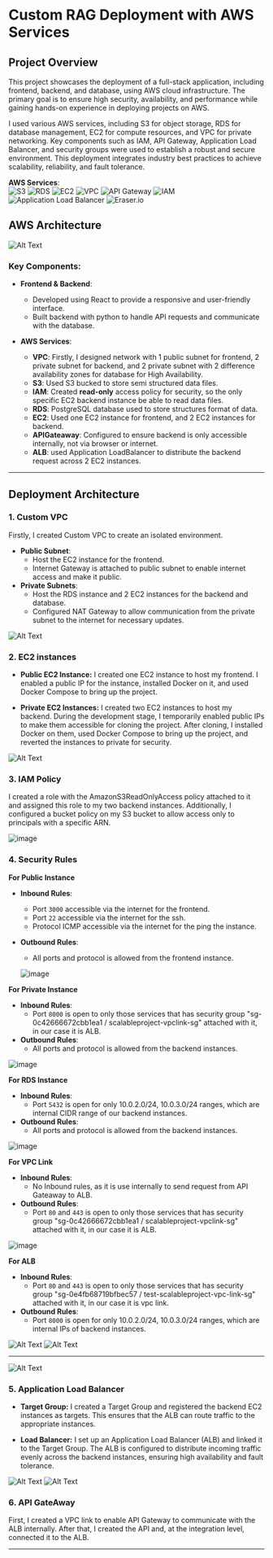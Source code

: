 # Custom RAG Deployment with AWS Services

## Project Overview

This project showcases the deployment of a full-stack application, including frontend, backend, and database, using AWS cloud infrastructure. The primary goal is to ensure high security, availability, and performance while gaining hands-on experience in deploying projects on AWS.

I used various AWS services, including S3 for object storage, RDS for database management, EC2 for compute resources, and VPC for private networking. Key components such as IAM, API Gateway, Application Load Balancer, and security groups were used to establish a robust and secure environment. This deployment integrates industry best practices to achieve scalability, reliability, and fault tolerance.

**AWS Services**:  
 ![S3](https://img.shields.io/badge/AWS-S3-569A31?style=for-the-badge&logo=amazon-s3&logoColor=white)
![RDS](https://img.shields.io/badge/AWS-RDS-527FFF?style=for-the-badge&logo=amazon-rds&logoColor=white)
![EC2](https://img.shields.io/badge/AWS-EC2-FF9900?style=for-the-badge&logo=amazon-ec2&logoColor=white)
![VPC](https://img.shields.io/badge/AWS-VPC-232F3E?style=for-the-badge&logo=amazon-vpc&logoColor=white)
![API Gateway](https://img.shields.io/badge/AWS-API_Gateway-FF4F00?style=for-the-badge&logo=amazon-api-gateway&logoColor=white)
![IAM](https://img.shields.io/badge/AWS-IAM-FF9900?style=for-the-badge&logo=amazon-iam&logoColor=white)
![Application Load Balancer](https://img.shields.io/badge/AWS-ALB-009688?style=for-the-badge&logo=amazon-elastic-load-balancer&logoColor=white)
![Eraser.io](https://img.shields.io/badge/Eraser.io-00A8E8?style=for-the-badge&logo=eraser&logoColor=white)

## AWS Architecture

![Alt Text](https://github.com/Muhammad1umer-tech/AWS-ScalableProject/blob/main/images/architecture.png)

### Key Components:

- **Frontend & Backend**:

  - Developed using React to provide a responsive and user-friendly interface.
  - Built backend with python to handle API requests and communicate with the database.

- **AWS Services**:
  - **VPC**: Firstly, I designed network with 1 public subnet for frontend, 2 private subnet for backend, and 2 private subnet with 2 difference availability zones for database for High Availability.
  - **S3**: Used S3 bucked to store semi structured data files.
  - **IAM**: Created **read-only** access policy for security, so the only specific EC2 backend instance be able to read data files.
  - **RDS**: PostgreSQL database used to store structures format of data.
  - **EC2**: Used one EC2 instance for frontend, and 2 EC2 instances for backend.
  - **APIGateaway**: Configured to ensure backend is only accessible internally, not via browser or internet.
  - **ALB**: used Application LoadBalancer to distribute the backend request across 2 EC2 instances.

---

## Deployment Architecture

### 1. Custom VPC

Firstly, I created Custom VPC to create an isolated environment.

- **Public Subnet**:
  - Host the EC2 instance for the frontend.
  - Internet Gateway is attached to public subnet to enable internet access and make it public.
- **Private Subnets**:
  - Host the RDS instance and 2 EC2 instances for the backend and database.
  - Configured NAT Gateway to allow communication from the private subnet to the internet for necessary updates.

![Alt Text](https://github.com/Muhammad1umer-tech/AWS-ScalableProject/blob/main/images/subnet.png)

### 2. EC2 instances

- **Public EC2 Instance:**
  I created one EC2 instance to host my frontend. I enabled a public IP for the instance, installed Docker on it, and used Docker Compose to bring up the project.

- **Private EC2 Instances:**
  I created two EC2 instances to host my backend. During the development stage, I temporarily enabled public IPs to make them accessible for cloning the project. After cloning, I installed Docker on them, used Docker Compose to bring up the project, and reverted the instances to private for security.

![Alt Text](https://github.com/Muhammad1umer-tech/AWS-ScalableProject/blob/main/images/instances.png)

### 3. IAM Policy

I created a role with the AmazonS3ReadOnlyAccess policy attached to it and assigned this role to my two backend instances. Additionally, I configured a bucket policy on my S3 bucket to allow access only to principals with a specific ARN.

![image](https://github.com/Muhammad1umer-tech/AWS-ScalableProject/blob/main/images/s3-policy.png)

### 4. Security Rules

**For Public Instance**

- **Inbound Rules**:
  - Port `3000` accessible via the internet for the frontend.
  - Port `22` accessible via the internet for the ssh.
  - Protocol ICMP accessible via the internet for the ping the instance.
- **Outbound Rules**:
  - All ports and protocol is allowed from the frontend instance.
 
  ![image](https://github.com/Muhammad1umer-tech/AWS-ScalableProject/blob/main/SG/frontend-inbound.png)


**For Private Instance**

- **Inbound Rules**:
  - Port `8000` is open to only those services that has security group "sg-0c42666672cbb1ea1 / scalableproject-vpclink-sg" attached with it, in our case it is ALB.
- **Outbound Rules**:
  - All ports and protocol is allowed from the backend instances.


![image](https://github.com/Muhammad1umer-tech/AWS-ScalableProject/blob/main/SG/backend-inbound.png)


**For RDS Instance**

- **Inbound Rules**:
  - Port `5432` is open for only 10.0.2.0/24, 10.0.3.0/24 ranges, which are internal CIDR range of our backend instances.
- **Outbound Rules**:
  - All ports and protocol is allowed from the backend instances.


![image](https://github.com/Muhammad1umer-tech/AWS-ScalableProject/blob/main/SG/rds-Inbound.png)


**For VPC Link**

- **Inbound Rules**:
  - No Inbound rules, as it is use internally to send request from API Gateaway to ALB.
- **Outbound Rules**:
  - Port `80` and `443` is open to only those services that has security group "sg-0c42666672cbb1ea1 / scalableproject-vpclink-sg" attached with it, in our case it is ALB.


![image](https://github.com/Muhammad1umer-tech/AWS-ScalableProject/blob/main/SG/vpclink-outbound.png)



**For ALB**

- **Inbound Rules**:
  - Port `80` and `443` is open to only those services that has security group "sg-0e4fb68719bfbec57 / test-scalableproject-vpc-link-sg" attached with it, in our case it is vpc link.
- **Outbound Rules**:
  - Port `8000` is open for only 10.0.2.0/24, 10.0.3.0/24 ranges, which are internal IPs of backend instances.


![Alt Text](https://github.com/Muhammad1umer-tech/AWS-ScalableProject/blob/main/SG/alb-inbound.png)
![Alt Text](https://github.com/Muhammad1umer-tech/AWS-ScalableProject/blob/main/SG/alb-outbound.png)

---

![Alt Text](https://github.com/Muhammad1umer-tech/AWS-ScalableProject/blob/main/images/sg.png)


### 5. Application Load Balancer

- **Target Group:**
  I created a Target Group and registered the backend EC2 instances as targets. This ensures that the ALB can route traffic to the appropriate instances.

- **Load Balancer:**
  I set up an Application Load Balancer (ALB) and linked it to the Target Group. The ALB is configured to distribute incoming traffic evenly across the backend instances, ensuring high availability and fault tolerance.

![Alt Text](https://github.com/Muhammad1umer-tech/AWS-ScalableProject/blob/main/images/target-group.png)
![Alt Text](https://github.com/Muhammad1umer-tech/AWS-ScalableProject/blob/main/images/alb.png)

### 6. API GateAway
First, I created a VPC link to enable API Gateway to communicate with the ALB internally. After that, I created the API and, at the integration level, connected it to the ALB.

---
